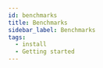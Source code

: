 ```yaml
---
id: benchmarks
title: Benchmarks
sidebar_label: Benchmarks
tags:
  - install
  - Getting started
---
```

